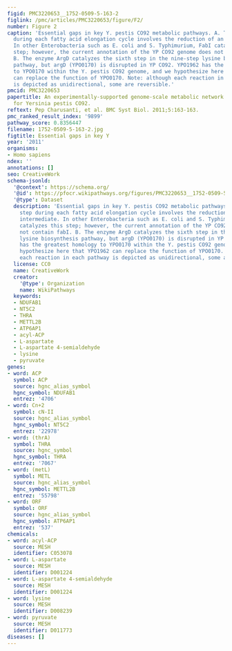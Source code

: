 ```yaml
---
figid: PMC3220653__1752-0509-5-163-2
figlink: /pmc/articles/PMC3220653/figure/F2/
number: Figure 2
caption: 'Essential gaps in key Y. pestis CO92 metabolic pathways. A. The last step
  during each fatty acid elongation cycle involves the reduction of an enoyl-ACP intermediate.
  In other Enterobacteria such as E. coli and S. Typhimurium, FabI catalyzes this
  step; however, the current annotation of the YP CO92 genome does not contain fabI.
  B. The enzyme ArgD catalyzes the sixth step in the nine-step lysine biosynthesis
  pathway, but argD (YPO0170) is disrupted in YP CO92. YPO1962 has the greatest homology
  to YPO0170 within the Y. pestis CO92 genome, and we hypothesize here that YPO1962
  can replace the function of YPO0170. Note: although each reaction in each pathway
  is depicted as unidirectional, some are reversible.'
pmcid: PMC3220653
papertitle: An experimentally-supported genome-scale metabolic network reconstruction
  for Yersinia pestis CO92.
reftext: Pep Charusanti, et al. BMC Syst Biol. 2011;5:163-163.
pmc_ranked_result_index: '9899'
pathway_score: 0.8356447
filename: 1752-0509-5-163-2.jpg
figtitle: Essential gaps in key Y
year: '2011'
organisms:
- Homo sapiens
ndex: ''
annotations: []
seo: CreativeWork
schema-jsonld:
  '@context': https://schema.org/
  '@id': https://pfocr.wikipathways.org/figures/PMC3220653__1752-0509-5-163-2.html
  '@type': Dataset
  description: 'Essential gaps in key Y. pestis CO92 metabolic pathways. A. The last
    step during each fatty acid elongation cycle involves the reduction of an enoyl-ACP
    intermediate. In other Enterobacteria such as E. coli and S. Typhimurium, FabI
    catalyzes this step; however, the current annotation of the YP CO92 genome does
    not contain fabI. B. The enzyme ArgD catalyzes the sixth step in the nine-step
    lysine biosynthesis pathway, but argD (YPO0170) is disrupted in YP CO92. YPO1962
    has the greatest homology to YPO0170 within the Y. pestis CO92 genome, and we
    hypothesize here that YPO1962 can replace the function of YPO0170. Note: although
    each reaction in each pathway is depicted as unidirectional, some are reversible.'
  license: CC0
  name: CreativeWork
  creator:
    '@type': Organization
    name: WikiPathways
  keywords:
  - NDUFAB1
  - NT5C2
  - THRA
  - METTL2B
  - ATP6AP1
  - acyl-ACP
  - L-aspartate
  - L-aspartate 4-semialdehyde
  - lysine
  - pyruvate
genes:
- word: ACP
  symbol: ACP
  source: hgnc_alias_symbol
  hgnc_symbol: NDUFAB1
  entrez: '4706'
- word: Cn+2
  symbol: cN-II
  source: hgnc_alias_symbol
  hgnc_symbol: NT5C2
  entrez: '22978'
- word: (thrA)
  symbol: THRA
  source: hgnc_symbol
  hgnc_symbol: THRA
  entrez: '7067'
- word: (metL)
  symbol: METL
  source: hgnc_alias_symbol
  hgnc_symbol: METTL2B
  entrez: '55798'
- word: ORF
  symbol: ORF
  source: hgnc_alias_symbol
  hgnc_symbol: ATP6AP1
  entrez: '537'
chemicals:
- word: acyl-ACP
  source: MESH
  identifier: C053078
- word: L-aspartate
  source: MESH
  identifier: D001224
- word: L-aspartate 4-semialdehyde
  source: MESH
  identifier: D001224
- word: lysine
  source: MESH
  identifier: D008239
- word: pyruvate
  source: MESH
  identifier: D011773
diseases: []
---
```

